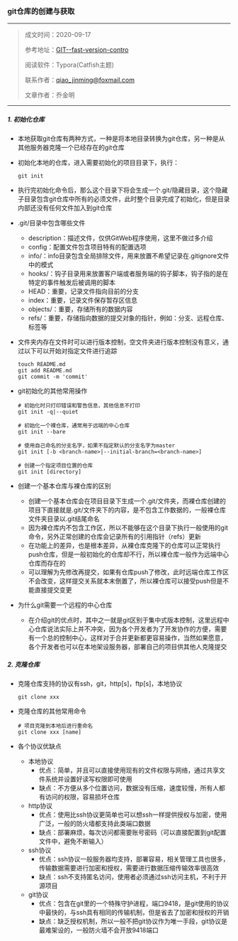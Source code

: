 ### git仓库的创建与获取

---

> 成文时间：2020-09-17
>
> 参考地址：[GIT--fast-version-contro](https://git-scm.com/book/zh/v2)
>
> 阅读软件：Typora(Catfish主题)
>
> 联系作者：qiao_jinming@foxmail.com
>
> 文章作者：乔金明

---



##### 1. 初始化仓库

- 本地获取git仓库有两种方式，一种是将本地目录转换为git仓库，另一种是从其他服务器克隆一个已经存在的git仓库

- 初始化本地的仓库，进入需要初始化的项目目录下，执行：

  ```shell
  git init
  ```

- 执行完初始化命令后，那么这个目录下将会生成一个.git/隐藏目录，这个隐藏子目录包含git仓库中所有的必须文件，此时整个目录完成了初始化，但是目录内部还没有任何文件加入到git仓库

- .git/目录中包含哪些文件

  - description：描述文件，仅供GitWeb程序使用，这里不做过多介绍
  - config：配置文件包含项目特有的配置选项
  - info/：info目录包含全局排除文件，用来放置不希望记录在.gitignore文件中的模式
  - hooks/：钩子目录用来放置客户端或者服务端的钩子脚本，钩子指的是在特定的事件触发后被调用的脚本
  - HEAD：重要，记录文件指向目前的分支
  - index：重要，记录文件保存暂存区信息
  - objects/：重要，存储所有的数据内容
  - refs/：重要，存储指向数据的提交对象的指针，例如：分支、远程仓库、标签等

- 文件夹内存在文件时可以进行版本控制，空文件夹进行版本控制没有意义，通过以下可以开始对指定文件进行追踪

  ```shell
  touch README.md
  git add README.md
  git commit -m 'commit'
  ```

- git初始化的其他常用操作

  ```shell
  # 初始化时只打印错误和警告信息，其他信息不打印
  git init -q|--quiet
  
  # 初始化一个裸仓库，通常用于远端的中心仓库
  git init --bare
  
  # 使用自己命名的分支名字，如果不指定默认的分支名字为master
  git init [-b <branch-name>|--initial-branch=<branch-name>]
  
  # 创建一个指定项目位置的仓库
  git init [directory]
  ```

- 创建一个基本仓库与裸仓库的区别

  - 创建一个基本仓库会在项目目录下生成一个.git/文件夹，而裸仓库创建的项目下直接就是.git/文件夹下的内容，是不包含工作数据的，一般裸仓库文件夹目录以.git结尾命名
  - 因为裸仓库内不包含工作区，所以不能够在这个目录下执行一般使用的git命令，另外正常创建的仓库会记录所有的引用指针（refs）更新
  - 在功能上的差异，也是根本差异，从裸仓库克隆下的仓库可以正常执行push仓库，但是一般初始化的仓库却不行，所以裸仓库一般作为远端中心仓库而存在的
  - 可以理解为先修改再提交，如果有仓库push了修改，此时远端仓库工作区不会改变，这样提交关系就本末倒置了，所以裸仓库可以接受push但是不能直接提交变更

- 为什么git需要一个远程的中心仓库

  - 在介绍git的优点时，其中之一就是git区别于集中式版本控制，这里远程中心仓库说法实际上并不冲突，因为各个开发者为了开发协作的方便，需要有一个总的控制中心，这样对于合并更新都更容易操作，当然如果愿意，各个开发者也可以在本地架设服务器，部署自己的项目供其他人克隆提交



##### 2. 克隆仓库

- 克隆仓库支持的协议有ssh，git，http[s]，ftp[s]，本地协议

  ```shell
  git clone xxx
  ```

- 克隆仓库的其他常用命令

  ```shell
  # 项目克隆到本地后进行重命名
  git clone xxx [name]
  ```

- 各个协议优缺点

  - 本地协议
    - 优点：简单，并且可以直接使用现有的文件权限与网络，通过共享文件系统并设置好读写权限即可使用
    - 缺点：不方便从多个位置访问，数据没有压缩，速度较慢，所有人都有访问的权限，容易损坏仓库
  - http协议
    - 优点：使用比ssh协议更简单也可以想ssh一样提供授权与加密，使用广泛，一般的防火墙都支持此类端口数据
    - 缺点：部署麻烦，每次访问都需要账号密码（可以直接配置到git配置文件中，避免不断输入）
  - ssh协议
    - 优点：ssh协议一般服务器均支持，部署容易，相关管理工具也很多，传输数据需要进行加密和授权，需要进行数据压缩传输效率很高效
    - 缺点：ssh不支持匿名访问，使用者必须通过ssh访问主机，不利于开源项目
  - git协议
    - 优点：包含在git里的一个特殊守护进程，端口9418，是git使用的协议中最快的，与ssh具有相同的传输机制，但是省去了加密和授权的开销
    - 缺点：缺乏授权机制，所以一般不把git协议作为唯一手段，git协议是最难架设的，一般防火墙不会开放9418端口

